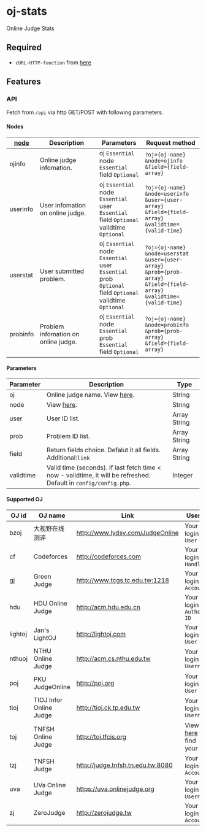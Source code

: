 # oj-stats
Online Judge Stats

Required
---
* `cURL-HTTP-function` from [here](https://github.com/Xi-Plus/cURL-HTTP-function)

Features
---
### API
Fetch from `/api` via http GET/POST with following parameters.

#### Nodes
| [node](README.md#parameters) | Description | Parameters | Request method |
|---|---|---|---|
| ojinfo | Online judge infomation. | oj `Essential` <br> node `Essential` <br> field `Optional` | `?oj={oj-name}`<br>`&node=ojinfo`<br>`&field={field-array}` |
| userinfo | User infomation on online judge. | oj `Essential` <br> node `Essential` <br> user `Essential` <br> field `Optional` <br> validtime `Optional` | `?oj={oj-name}`<br>`&node=userinfo`<br>`&user={user-array}`<br>`&field={field-array}`<br>`&validtime={valid-time}` |
| userstat | User submitted problem. | oj `Essential` <br> node `Essential` <br> user `Essential` <br> prob `Optional` <br> field `Optional` <br> validtime `Optional` | `?oj={oj-name}`<br>`&node=userstat`<br>`&user={user-array}`<br>`&prob={prob-array}`<br>`&field={field-array}`<br>`&validtime={valid-time}` |
| probinfo | Problem infomation on online judge. | oj `Essential` <br> node `Essential` <br> prob `Essential` <br> field `Optional` | `?oj={oj-name}`<br>`&node=probinfo`<br>`&prob={prob-array}`<br>`&field={field-array}` |

#### Parameters
| Parameter | Description | Type |
|---|---|---|
| oj | Online judge name. View [here](README.md#supported-oj). | String |
| node | View [here](README.md#nodes). | String |
| user | User ID list. | Array String |
| prob | Problem ID list. | Array String |
| field | Return fields choice. Defalut it all fields. Additional:`link` | Array String |
| validtime | Valid time (seconds). If last fetch time < now - validtime, it will be refreshed. Default in `config/config.php`. | Integer |

#### Supported OJ
| OJ id | OJ name | Link | User ID | Remark |
|---|---|---|---|---|
| bzoj | 大视野在线测评 | http://www.lydsy.com/JudgeOnline | Your login `User ID` ||
| cf | Codeforces | http://codeforces.com | Your login `Handle` | Not supported Field:`userstat->link` |
| gj | Green Judge | http://www.tcgs.tc.edu.tw:1218 | Your login `Account` ||
| hdu | HDU Online Judge | http://acm.hdu.edu.cn | Your login `Author ID` ||
| lightoj | Jan's LightOJ | http://lightoj.com | Your login `User ID` | Not supported Node:`userstat` |
| nthuoj | NTHU Online Judge | http://acm.cs.nthu.edu.tw | Your login `Username` ||
| poj | PKU JudgeOnline | http://poj.org | Your login `User ID` ||
| tioj | TIOJ Infor Online Judge | http://tioj.ck.tp.edu.tw | Your login `Username` ||
| toj | TNFSH Online Judge | http://toj.tfcis.org | View [here](http://toj.tfcis.org/oj/chal/) to find your `ID` ||
| tzj | TNFSH Judge | http://judge.tnfsh.tn.edu.tw:8080 | Your login `Account` ||
| uva | UVa Online Judge | https://uva.onlinejudge.org | Your login `Username` | Not supported Field:`userstat->link` |
| zj | ZeroJudge | http://zerojudge.tw | Your login `Account` ||
